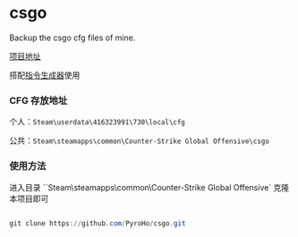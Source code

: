 # csgo

Backup the csgo cfg files of mine.

[项目地址](https://github.com/PyroHo/csgo)

搭配[指令生成器](https://codepen.io/PyroHo/pen/XWqEBxm)使用

### CFG 存放地址

个人：`Steam\userdata\416323991\730\local\cfg`

公共：`Steam\steamapps\common\Counter-Strike Global Offensive\csgo`

### 使用方法

进入目录 ``Steam\steamapps\common\Counter-Strike Global Offensive\` 克隆本项目即可

```powershell

git clone https://github.com/PyroHo/csgo.git

```

